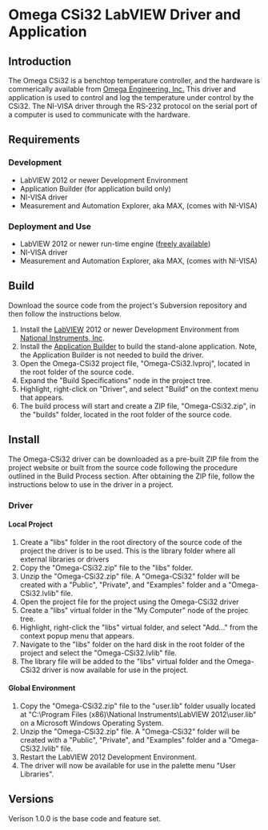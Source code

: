 # Omega CSi32 LabVIEW Driver and Application #

## Introduction ##

The Omega CSi32 is a benchtop temperature controller, and the hardware is commerically available from [Omega Engineering, Inc.](http://www.omegaengineering.com) This driver and application is used to control and log the temperature under control by the CSi32. The NI-VISA driver through the RS-232 protocol on the serial port of a computer is used to communicate with the hardware.

## Requirements ##

### Development ###

  * LabVIEW 2012 or newer Development Environment
  * Application Builder (for application build only)
  * NI-VISA driver
  * Measurement and Automation Explorer, aka MAX, (comes with NI-VISA)

### Deployment and Use ###

  * LabVIEW 2012 or newer run-time engine ([freely available](http://joule.ni.com/nidu/cds/view/p/id/3433/lang/en))
  * NI-VISA driver
  * Measurement and Automation Explorer, aka MAX, (comes with NI-VISA)

## Build ##

Download the source code from the project's Subversion repository and then follow the instructions below.

  1. Install the [LabVIEW](https://www.ni.com/labview) 2012 or newer Development Environment from [National Instruments, Inc](http://www.ni.com).
  1. Install the [Application Builder](http://sine.ni.com/nips/cds/view/p/lang/en/nid/10731) to build the stand-alone application. Note, the Application Builder is not needed to build the driver.
  1. Open the Omega-CSi32 project file, "Omega-CSi32.lvproj", located in the root folder of the source code.
  1. Expand the "Build Specifications" node in the project tree.
  1. Highlight, right-click on "Driver", and select "Build" on the context menu that appears.
  1. The build process will start and create a ZIP file, "Omega-CSi32.zip", in the "builds" folder, located in the root folder of the source code.

## Install ##

The Omega-CSi32 driver can be downloaded as a pre-built ZIP file from the project website or built from the source code following the procedure outlined in the Build Process section. After obtaining the ZIP file, follow the instructions below to use in the driver in a project.

### Driver ###

#### Local Project ####

  1. Create a "libs" folder in the root directory of the source code of the project the driver is to be used. This is the library folder where all external libraries or drivers
  1. Copy the "Omega-CSi32.zip" file to the "libs" folder.
  1. Unzip the "Omega-CSi32.zip" file. A "Omega-CSi32" folder will be created with a "Public", "Private", and "Examples" folder and a "Omega-CSi32.lvlib" file.
  1. Open the project file for the project using the Omega-CSi32 driver
  1. Create a "libs" virtual folder in the "My Computer" node of the projec tree.
  1. Highlight, right-click the "libs" virtual folder, and select "Add..." from the context popup menu that appears.
  1. Navigate to the "libs" folder on the hard disk in the root folder of the project and select the "Omega-CSi32.lvlib" file.
  1. The library file will be added to the "libs" virtual folder and the Omega-CSi32 driver is now available for use in the project.

#### Global Environment ####

  1. Copy the "Omega-CSi32.zip" file to the "user.lib" folder usually located at "C:\Program Files (x86)\National Instruments\LabVIEW 2012\user.lib" on a Microsoft Windows Operating System.
  1. Unzip the "Omega-CSi32.zip" file. A "Omega-CSi32" folder will be created with a "Public", "Private", and "Examples" folder and a "Omega-CSi32.lvlib" file.
  1. Restart the LabVIEW 2012 Development Environment.
  1. The driver will now be available for use in the palette menu "User Libraries".

## Versions ##

Verison 1.0.0 is the base code and feature set.